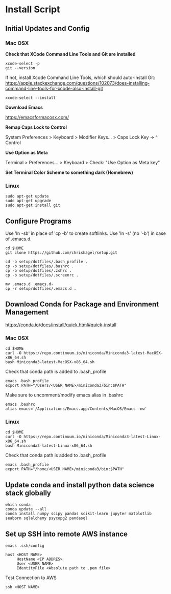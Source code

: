 
# Install Script


## Initial Updates and Config

### Mac OSX

**Check that XCode Command Line Tools and Git are installed**

~~~
xcode-select -p
git --version
~~~


If not, install Xcode Command Line Tools, which should auto-install Git:
https://apple.stackexchange.com/questions/102073/does-installing-command-line-tools-for-xcode-also-install-git

~~~
xcode-select --install
~~~


**Download Emacs**

https://emacsformacosx.com/


**Remap Caps Lock to Control**

System Preferences > Keyboard > Modifier Keys... > Caps Lock Key -> ^ Control

**Use Option as Meta**

Terminal > Preferences... > Keyboard > Check: "Use Option as Meta key"

**Set Terminal Color Scheme to something dark (Homebrew)**



### Linux

~~~
sudo apt-get update
sudo apt-get upgrade
sudo apt-get install git
~~~



## Configure Programs 

Use 'ln -sb' in place of 'cp -b' to create softlinks. Use 'ln -s' (no '-b') in case of .emacs.d.

~~~
cd $HOME
git clone https://github.com/chrishagel/setup.git

cd -b setup/dotfiles/.bash_profile .
cp -b setup/dotfiles/.bashrc .
cp -b setup/dotfiles/.zshrc .
cp -b setup/dotfiles/.screenrc .

mv .emacs.d .emacs.d~
cp -r setup/dotfiles/.emacs.d .
~~~



## Download Conda for Package and Environment Management

https://conda.io/docs/install/quick.html#quick-install


### Mac OSX

~~~
cd $HOME
curl -O https://repo.continuum.io/miniconda/Miniconda3-latest-MacOSX-x86_64.sh
bash Miniconda3-latest-MacOSX-x86_64.sh 
~~~


Check that conda path is added to .bash_profile

~~~
emacs .bash_profile
export PATH="/Users/<USER NAME>/miniconda3/bin:$PATH"
~~~


Make sure to uncomment/modify emacs alias in .bashrc

~~~
emacs .bashrc
alias emacs='/Applications/Emacs.app/Contents/MacOS/Emacs -nw'
~~~



### Linux

~~~
cd $HOME
curl -O https://repo.continuum.io/miniconda/Miniconda3-latest-Linux-x86_64.sh
bash Miniconda3-latest-Linux-x86_64.sh 
~~~


Check that conda path is added to .bash_profile

~~~
emacs .bash_profile
export PATH="/home/<USER NAME>/miniconda3/bin:$PATH"
~~~



## Update conda and install python data science stack globally

~~~
which conda
conda update --all
conda install numpy scipy pandas scikit-learn jupyter matplotlib seaborn sqlalchemy psycopg2 pandasql 
~~~



## Set up SSH into remote AWS instance

~~~
emacs .ssh/config
~~~

~~~
host <HOST NAME>
     HostName <IP ADDRES>
     User <USER NAME>
     IdentityFile <Absolute path to .pem file>
~~~


Test Connection to AWS

~~~
ssh <HOST NAME>
~~~

